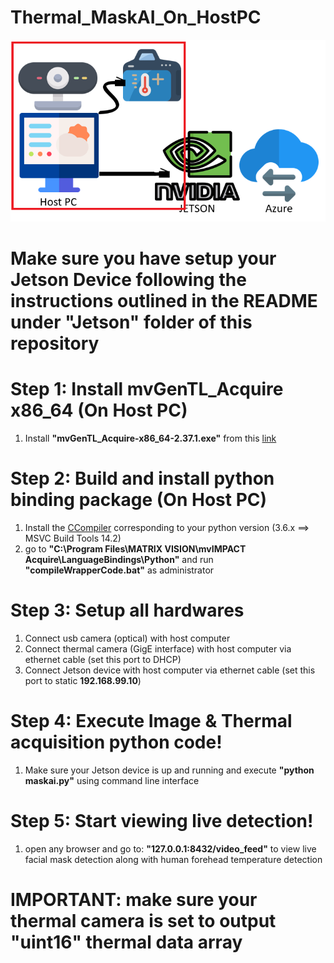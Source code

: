 # Thermal_MaskAI_On_HostPC
![Overall Schematic Host PC](/Host_PC/Overall_Schematic_HostPC.png)

# Make sure you have setup your Jetson Device following the instructions outlined in the README under "Jetson" folder of this repository

# Step 1: Install mvGenTL_Acquire x86_64 (On Host PC)

1. Install **"mvGenTL_Acquire-x86_64-2.37.1.exe"** from this [link](http://static.matrix-vision.com/mvIMPACT_Acquire/2.37.1/)

# Step 2: Build and install python binding package (On Host PC)

1. Install the [CCompiler](https://wiki.python.org/moin/WindowsCompilers#Which_Microsoft_Visual_C.2B-.2B-_compiler_to_use_with_a_specific_Python_version_.3F) corresponding to your python version (3.6.x ==> MSVC Build Tools 14.2)
2. go to **"C:\Program Files\MATRIX VISION\mvIMPACT Acquire\LanguageBindings\Python"** and run **"compileWrapperCode.bat"** as administrator

# Step 3: Setup all hardwares
1. Connect usb camera (optical) with host computer
2. Connect thermal camera (GigE interface) with host computer via ethernet cable (set this port to DHCP)
3. Connect Jetson device with host computer via ethernet cable (set this port to static **192.168.99.10**)

# Step 4: Execute Image & Thermal acquisition python code!
1. Make sure your Jetson device is up and running and execute **"python maskai.py"** using command line interface

# Step 5: Start viewing live detection!
1. open any browser and go to: **"127.0.0.1:8432/video_feed"** to view live facial mask detection along with human forehead temperature detection

# IMPORTANT: make sure your thermal camera is set to output "uint16" thermal data array